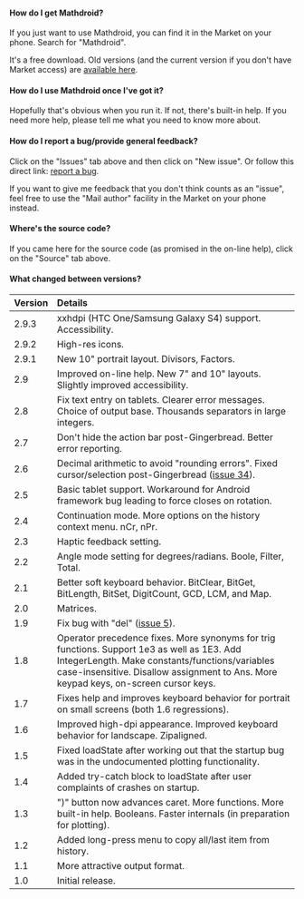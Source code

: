 #### How do I get Mathdroid? ####
If you just want to use Mathdroid, you can find it in the Market on your phone. Search for "Mathdroid".

It's a free download. Old versions (and the current version if you don't have Market access) are [available here](http://code.google.com/p/enh/downloads/list).

#### How do I use Mathdroid once I've got it? ####
Hopefully that's obvious when you run it. If not, there's built-in help. If you need more help, please tell me what you need to know more about.

#### How do I report a bug/provide general feedback? ####
Click on the "Issues" tab above and then click on "New issue". Or follow this direct link: [report a bug](http://code.google.com/p/enh/issues/entry).

If you want to give me feedback that you don't think counts as an "issue", feel free to use the "Mail author" facility in the Market on your phone instead.

#### Where's the source code? ####
If you came here for the source code (as promised in the on-line help), click on the "Source" tab above.

#### What changed between versions? ####

| **Version** | **Details** |
|:------------|:------------|
| 2.9.3       | xxhdpi (HTC One/Samsung Galaxy S4) support. Accessibility. |
| 2.9.2       | High-res icons. |
| 2.9.1       | New 10" portrait layout. Divisors, Factors. |
| 2.9         | Improved on-line help. New 7" and 10" layouts. Slightly improved accessibility. |
| 2.8         | Fix text entry on tablets. Clearer error messages. Choice of output base. Thousands separators in large integers. |
| 2.7         | Don't hide the action bar post-Gingerbread. Better error reporting. |
| 2.6         | Decimal arithmetic to avoid "rounding errors". Fixed cursor/selection post-Gingerbread ([issue 34](https://code.google.com/p/enh/issues/detail?id=34)). |
| 2.5         | Basic tablet support. Workaround for Android framework bug leading to force closes on rotation. |
| 2.4         | Continuation mode. More options on the history context menu. nCr, nPr. |
| 2.3         | Haptic feedback setting. |
| 2.2         | Angle mode setting for degrees/radians. Boole, Filter, Total. |
| 2.1         | Better soft keyboard behavior. BitClear, BitGet, BitLength, BitSet, DigitCount, GCD, LCM, and Map. |
| 2.0         | Matrices.   |
| 1.9         | Fix bug with "del" ([issue 5](https://code.google.com/p/enh/issues/detail?id=5)). |
| 1.8         | Operator precedence fixes. More synonyms for trig functions. Support 1e3 as well as 1E3. Add IntegerLength. Make constants/functions/variables case-insensitive. Disallow assignment to Ans. More keypad keys, on-screen cursor keys. |
| 1.7         | Fixes help and improves keyboard behavior for portrait on small screens (both 1.6 regressions). |
| 1.6         | Improved high-dpi appearance. Improved keyboard behavior for landscape. Zipaligned. |
| 1.5         | Fixed loadState after working out that the startup bug was in the undocumented plotting functionality. |
| 1.4         | Added try-catch block to loadState after user complaints of crashes on startup. |
| 1.3         | ")" button now advances caret. More functions. More built-in help. Booleans. Faster internals (in preparation for plotting). |
| 1.2         | Added long-press menu to copy all/last item from history. |
| 1.1         | More attractive output format. |
| 1.0         | Initial release. |